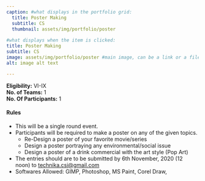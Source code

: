```yaml
---
caption: #what displays in the portfolio grid:
  title: Poster Making
  subtitle: CS
  thumbnail: assets/img/portfolio/poster
  
#what displays when the item is clicked:
title: Poster Making
subtitle: CS
image: assets/img/portfolio/poster #main image, can be a link or a file in assets/img/portfolio
alt: image alt text

---
```

**Eligibility:** VI-IX\
**No. of Teams:** 1\
**No. Of Participants:** 1
 
#### Rules 
- This will be a single round event. 
- Participants will be required to make a poster on any of the given topics. 
    * Re-Design a poster of your favorite movie/series 
    * Design a poster portraying any environmental/social issue 
    * Design a poster of a drink commercial with the art style (Pop Art) 
- The entries should are to be submitted by 6th November, 2020 (12 noon) 
to technika.csi@gmail.com 
- Softwares Allowed: GIMP, Photoshop, MS Paint, Corel Draw,
